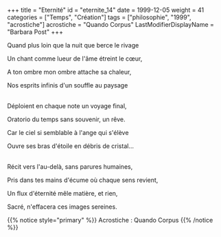 +++
title = "Eternité"
id = "eternite_14"
date = 1999-12-05
weight = 41
categories = ["Temps", "Création"]
tags = ["philosophie", "1999", "acrostiche"]
acrostiche = "Quando Corpus"
LastModifierDisplayName = "Barbara Post"
+++

Quand plus loin que la nuit que berce le rivage

Un chant comme lueur de l'âme étreint le cœur,

A ton ombre mon ombre attache sa chaleur,

Nos esprits infinis d'un souffle au paysage

 \
Déploient en chaque note un voyage final,

Oratorio du temps sans souvenir, un rêve.

Car le ciel si semblable à l'ange qui s'élève

Ouvre ses bras d'étoile en débris de cristal...

 \
Récit vers l'au-delà, sans parures humaines,

Pris dans tes mains d'écume où chaque sens revient,

Un flux d'éternité mêle matière, et rien,

Sacré, n'effacera ces images sereines.

{{% notice style="primary" %}}
Acrostiche : Quando Corpus
{{% /notice %}}
